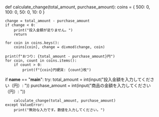 def calculate_change(total_amount, purchase_amount):
    coins = {
        500: 0, 
        100: 0, 
        50: 0, 
        10: 0 
    }

    change = total_amount - purchase_amount
    if change < 0:
        print("投入金額が足りません。")
        return

    for coin in coins.keys():
        coins[coin], change = divmod(change, coin)

    print(f"おつり: {total_amount - purchase_amount}円")
    for coin, count in coins.items():
        if count > 0:
            print(f"{coin}円硬貨: {count}枚")
if __name__ == "__main__":
    try:
        total_amount = int(input("投入金額を入力してください（円）: "))
        purchase_amount = int(input("商品の金額を入力してください（円）: "))

        calculate_change(total_amount, purchase_amount)
    except ValueError:
        print("無効な入力です。数値を入力してください。")
